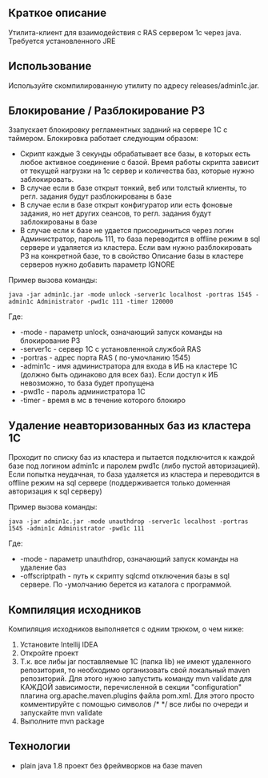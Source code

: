 
## Краткое описание
Утилита-клиент для взаимодействия с RAS сервером 1с через java. Требуется установленного JRE

## Использование

Иcпользуйте скомпилированную утилиту по адресу releases/admin1c.jar. 

## Блокирование / Разблокирование РЗ

Ззапускает блокировку регламентных заданий на сервере 1С с таймером. Блокировка работает следующим образом: 

* Скрипт каждые 3 секунды обрабатывает все базы, в которых есть любое активное соединение с базой. Время работы скрипта зависит от текущей нагрузки на 1с сервер и количества баз, которые нужно заблокировать.
* В случае если в базе открыт тонкий, веб или толстый клиенты, то регл. задания будут разблокированы в базе
* В случае если в базе открыт конфигуратор или есть фоновые задания, но нет других сеансов, то регл. задания будут заблокированы в базе
* В случае если к базе не удается присоединиться через логин Администратор, пароль 111, то база переводится в offline режим в sql сервере и удаляется из кластера.
Если вам нужно разблокировать РЗ на конкретной базе, то в свойство Описание базы в кластере серверов нужно добавить параметр IGNORE

Пример вызова команды:

```
java -jar admin1c.jar -mode unlock -server1c localhost -portras 1545 -admin1c Administrator -pwd1c 111 -timer 120000
```
Где:

* -mode -  параметр unlock, означающий запуск команды на блокирование РЗ
* -server1c - сервер 1С с установленной службой RAS
* -portras - адрес порта RAS ( по-умочланию 1545)
* -admin1c - имя администратора для входа в ИБ на кластере 1С (должно быть одинаково для всех баз). Если доступ к ИБ невозможно, то база будет пропущена
* -pwd1c - пароль администратора 1С
* -timer - время в мс в течение которого блокиро

## Удаление неавторизованных баз из кластера 1С

Проходит по списку баз из кластера и пытается подключится к каждой базе под логином admin1c и паролем pwd1c (либо пустой авторизацией). Если попытка неудачная, то база удаляется из кластера и переводится в offline режим на sql сервере (поддерживается только доменная авторизация к sql серверу)

Пример вызова команды:

```
java -jar admin1c.jar -mode unauthdrop -server1c localhost -portras 1545 -admin1c Administrator -pwd1c 111
```
Где:

* -mode -  параметр unauthdrop, означающий запуск команды на удаление баз
* -offscriptpath - путь к скрипту sqlcmd отключения базы в sql сервере. По -умолчанию берется из каталога с программой.

## Компиляция исходников

Компиляция исходников выполняется с одним трюком, о чем ниже:

1. Установите Intellij IDEA
2. Откройте проект
3. Т.к. все либы jar поставляемые 1С (папка lib) не имеют удаленного репозитория, то необходимо организовать свой локальный maven репозиторий. Для этого нужно запустить команду mvn validate для КАЖДОЙ зависимости, перечисленной в  секции "configuration" плагина org.apache.maven.plugins файла pom.xml.
Для этого просто комментируйте с помощью символов /* */ все либы по очереди и запускайте mvn validate
4. Выполните mvn package

## Технологии

- plain java 1.8 проект без фреймворков на базе maven

